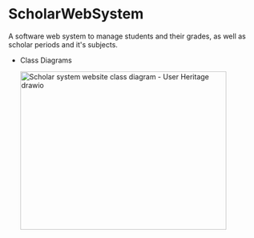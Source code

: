 # ScholarWebSystem
A software web system to manage students and their grades, as well as scholar periods and it's subjects.

* Class Diagrams

  <img width="411" height="316" alt="Scholar system website class diagram - User Heritage drawio" src="https://github.com/user-attachments/assets/c88dcae3-b594-4220-ada0-ec777c06e69c" />
